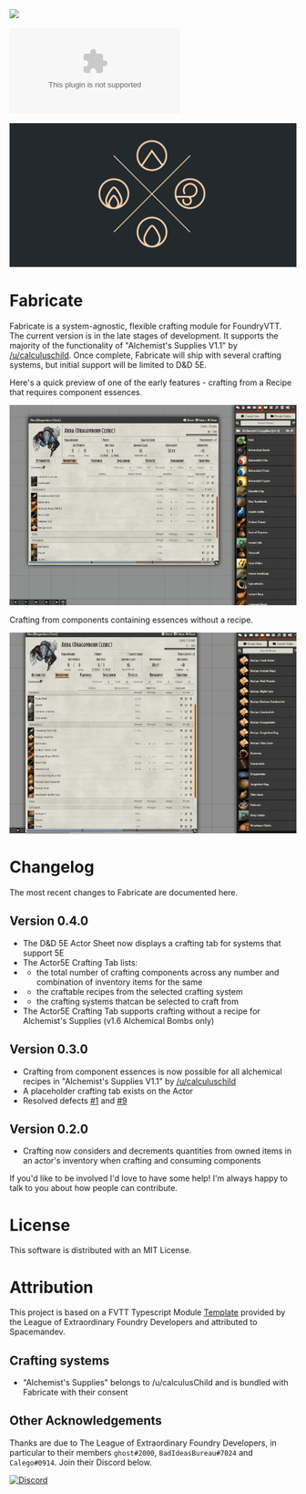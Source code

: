 ![](https://img.shields.io/badge/Foundry-v0.7.9-informational)
<!--- Downloads @ Latest Badge -->
![Latest Release Download Count](https://img.shields.io/github/downloads/misterpotts/fabricate/latest/module.zip)

<!--- Forge Bazaar Install % Badge -->
<!--- replace <your-module-name> with the `name` in your manifest -->
<!--- ![Forge Installs](https://img.shields.io/badge/dynamic/json?label=Forge%20Installs&query=package.installs&suffix=%25&url=https%3A%2F%2Fforge-vtt.com%2Fapi%2Fbazaar%2Fpackage%2Ffabricate&colorB=4aa94a) -->

![](/screens/fabricate-repo-preview.png)

# Fabricate

Fabricate is a system-agnostic, flexible crafting module for FoundryVTT. The current version is in the late stages of 
development. It supports the majority of the functionality of "Alchemist's Supplies V1.1" by [/u/calculuschild](https://www.reddit.com/user/calculuschild/). 
Once complete, Fabricate will ship with several crafting systems, but initial support will be limited to D&D 5E.

Here's a quick preview of one of the early features - crafting from a Recipe that requires component essences.

![](/screens/fabricate-preview-3.gif)

Crafting from components containing essences without a recipe.

![](/screens/fabricate-preview-5.gif)

# Changelog

The most recent changes to Fabricate are documented here.

## Version 0.4.0
- The D&D 5E Actor Sheet now displays a crafting tab for systems that support 5E
- The Actor5E Crafting Tab lists:
- - the total number of crafting components across any number and combination of inventory items for the same
- - the craftable recipes from the selected crafting system
- - the crafting systems thatcan be selected to craft from
- The Actor5E Crafting Tab supports crafting without a recipe for Alchemist's Supplies (v1.6 Alchemical Bombs only)

## Version 0.3.0
- Crafting from component essences is now possible for all alchemical recipes in "Alchemist's Supplies V1.1" by [/u/calculuschild](https://www.reddit.com/user/calculuschild/)
- A placeholder crafting tab exists on the Actor
- Resolved defects [#1][i1] and [#9][i9]

[i1]: https://github.com/misterpotts/fabricate/issues/1
[i9]: https://github.com/misterpotts/fabricate/issues/9

## Version 0.2.0
- Crafting now considers and decrements quantities from owned items in an actor's inventory when crafting and consuming components

If you'd like to be involved I'd love to have some help! I'm always happy to talk to you about how people can contribute.

# License
This software is distributed with an MIT License.

# Attribution
This project is based on a FVTT Typescript Module [Template](https://github.com/League-of-Foundry-Developers/foundry-typescript-template) provided 
by the League of Extraordinary Foundry Developers and attributed to Spacemandev.

## Crafting systems

- "Alchemist's Supplies" belongs to /u/calculusChild and is bundled with Fabricate with their consent 

## Other Acknowledgements

Thanks are due to The League of Extraordinary Foundry Developers, in particular to their members `ghost#2000`, `BadIdeasBureau#7024` and `Calego#0914`. Join their Discord below.

[![Discord](https://img.shields.io/discord/591914197219016707.svg?label=&logo=discord&logoColor=ffffff&color=7389D8&labelColor=6A7EC2)](https://discord.gg/ymTxJECYeg)